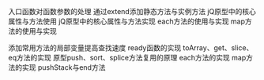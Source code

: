 入口函数对函数参数的处理
通过extend添加静态方法与实例方法
jQ原型中的核心属性与方法使用
jQ原型中的核心属性与方法实现
each方法的使用与实现
map方法的使用与实现

添加常用方法的局部变量提高查找速度
ready函数的实现
toArray、get、slice、eq方法的实现
原型push、sort、splice方法复用的原理
each方法的实现
map方法的实现
pushStack与end方法
